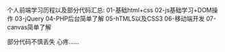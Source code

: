个人前端学习历程以及部分代码汇总:
  01-基础html+css
  02-js基础学习+DOM操作
  03-jQuery
  04-PHP后台简单了解
  05-hTML5以及CSS3
  06-移动端开发
  07-canvas简单了解



  部分代码不慎丢失 心疼......